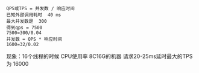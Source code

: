```
QPS或TPS = 并发数 / 响应时间
已知外部调用耗时  40 ms
最大并发数是  300 
得到qps = 7500
7500=300/0.04
并发数 = QPS * 响应时间
1600=32/0.02
```
现象：16个线程的时候 CPU使用率 
8C16G的机器
请求20-25ms延时最大的TPS为 16000
